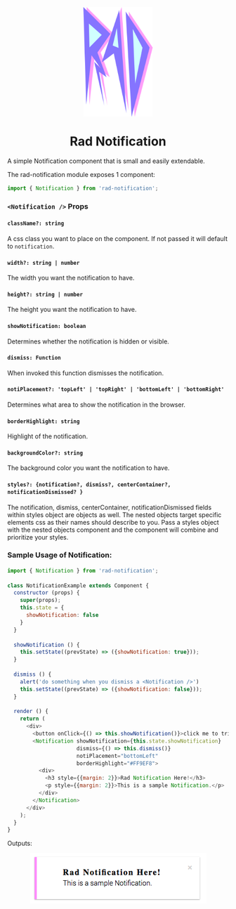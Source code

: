 <p align="center">
  <img align="center" src="./../../assets/RAD.png" height="250"/>
</p>
<h1 align="center">Rad Notification</h1>

A simple Notification component that is small and easily extendable.


The rad-notification module exposes 1 component:
```js
import { Notification } from 'rad-notification';
```
### `<Notification />` Props

#### `className?: string`
A css class you want to place on the component. If not passed it will
default to `notification`.

#### `width?: string | number`
The width you want the notification to have.

#### `height?: string | number`
The height you want the notification to have.

#### `showNotification: boolean`
Determines whether the notification is hidden or visible.

#### `dismiss: Function`
When invoked this function dismisses the notification.

#### `notiPlacement?: 'topLeft' | 'topRight' | 'bottomLeft' | 'bottomRight'`
Determines what area to show the notification in the browser.

#### `borderHighlight: string`
Highlight of the notification.

#### `backgroundColor?: string`
The background color you want the notification to have.

#### `styles?: {notification?, dismiss?, centerContainer?, notificationDismissed? }`
The notification, dismiss, centerContainer, notificationDismissed fields within styles
object are objects as well. The nested objects target specific elements css as
their names should describe to you. Pass a styles object with the nested objects
component and the component will combine and prioritize your styles.

### Sample Usage of Notification:
```js
import { Notification } from 'rad-notification';

class NotificationExample extends Component {
  constructor (props) {
    super(props);
    this.state = {
      showNotification: false
    }
  }

  showNotification () {
    this.setState((prevState) => ({showNotification: true}));
  }

  dismiss () {
    alert('do something when you dismiss a <Notification />')
    this.setState((prevState) => ({showNotification: false}));
  }

  render () {
    return (
      <div>
        <button onClick={() => this.showNotification()}>click me to trigger a {'<Notification />'}</button>
        <Notification showNotification={this.state.showNotification}
                      dismiss={() => this.dismiss()}
                      notiPlacement="bottomLeft"
                      borderHighlight="#FF9EF8">
          <div>
            <h3 style={{margin: 2}}>Rad Notification Here!</h3>
            <p style={{margin: 2}}>This is a sample Notification.</p>
          </div>
        </Notification>
      </div>
    );
  }
}
```
Outputs:
<p style="display: flex; justify-content: space-around; align-items: center" align="center">
  <span>
    <img src="assets/notification.png"/>
  </span>
</p>
